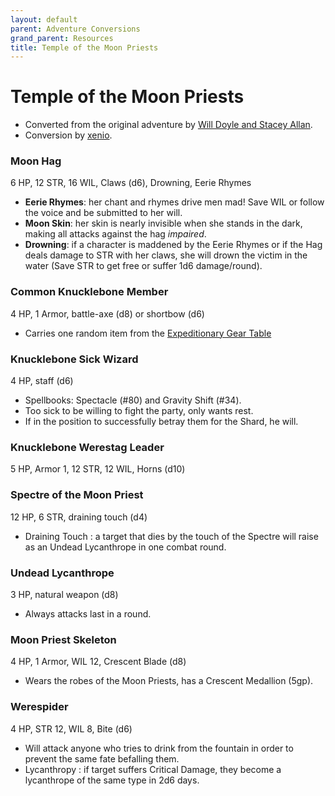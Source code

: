 ```yaml
---
layout: default
parent: Adventure Conversions
grand_parent: Resources
title: Temple of the Moon Priests
---
```


# Temple of the Moon Priests

 - Converted from the original adventure by [Will Doyle and Stacey Allan](https://www.drivethrurpg.com/product/310492/Temple-of-the-Moon-Priests).
- Conversion by [xenio](https://xenioinabottle.blogspot.com).

### Moon Hag

6 HP, 12 STR, 16 WIL, Claws (d6), Drowning, Eerie Rhymes
- **Eerie Rhymes**: her chant and rhymes drive men mad! Save WIL or follow the voice and be submitted to her will.
- **Moon Skin**: her skin is nearly invisible when she stands in the dark, making all attacks against the hag *impaired*.
- **Drowning**: if a character is maddened by the Eerie Rhymes or if the Hag deals damage to STR with her claws, she will drown the victim in the water (Save STR to get free or suffer 1d6 damage/round).

### Common Knucklebone Member
4 HP, 1 Armor, battle-axe (d8) or shortbow (d6)
- Carries one random item from the [Expeditionary Gear Table](/cairn-srd/#expeditionary-gear)

### Knucklebone Sick Wizard
4 HP, staff (d6)
- Spellbooks: Spectacle (#80) and Gravity Shift (#34).
- Too sick to be willing to fight the party, only wants rest.
- If in the position to successfully betray them for the Shard, he will.

### Knucklebone Werestag Leader
5 HP, Armor 1, 12 STR, 12 WIL, Horns (d10)

### Spectre of the Moon Priest
12 HP, 6 STR, draining touch (d4)
- Draining Touch : a target that dies by the touch of the Spectre will raise as an Undead Lycanthrope in one combat round.

### Undead Lycanthrope
3 HP, natural weapon (d8)
- Always attacks last in a round.

### Moon Priest Skeleton
4 HP, 1 Armor, WIL 12, Crescent Blade (d8)
- Wears the robes of the Moon Priests, has a Crescent Medallion (5gp).

### Werespider
4 HP, STR 12, WIL 8, Bite (d6)

- Will attack anyone who tries to drink from the fountain in order to prevent the same fate befalling them.
- Lycanthropy : if target suffers Critical Damage, they become a lycanthrope of the same type in 2d6 days.
